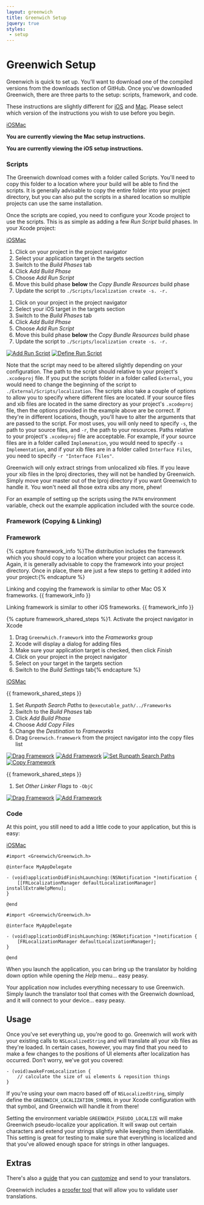 ```yaml
---
layout: greenwich
title: Greenwich Setup
jquery: true
styles:
 - setup
---
```


# Greenwich Setup

Greenwich is quick to set up. You'll want to download one of the compiled versions from the
downloads section of GitHub. Once you've downloaded Greenwich, there are three parts
to the setup: scripts, framework, and code.

These instructions are slightly different for <a href="#ios">iOS</a> and <a href="#mac">Mac</a>. Please
select which version of the instructions you wish to use before you begin.

<div class="switch"><a href="#ios">iOS</a><a href="#mac">Mac</a></div>
<div class="mac-specific"></div>

**You are currently viewing the Mac setup instructions.**

<div class="ios-specific"></div>

**You are currently viewing the iOS setup instructions.**

### Scripts

The Greenwich download comes with a folder called Scripts. You'll need to copy this folder
to a location where your build will be able to find the scripts. It is generally advisable
to copy the entire folder into your project directory, but you can also put the scripts
in a shared location so multiple projects can use the same installation.

Once the scripts are copied, you need to configure your Xcode project to use the scripts.
This is as simple as adding a few _Run Script_ build phases. In your Xcode project:

<div class="switch"><a href="#ios">iOS</a><a href="#mac">Mac</a></div>
<div class="mac-specific"></div>

  1. Click on your project in the project navigator
  1. Select your application target in the targets section
  1. Switch to the _Build Phases_ tab
  1. Click _Add Build Phase_
  1. Choose _Add Run Script_
  1. Move this build phase **below** the _Copy Bundle Resources_ build phase
  1. Update the script to `./Scripts/localization create -s. -r.`

<div class="ios-specific"></div>

  1. Click on your project in the project navigator
  1. Select your iOS target in the targets section
  1. Switch to the _Build Phases_ tab
  1. Click _Add Build Phase_
  1. Choose _Add Run Script_
  1. Move this build phase **below** the _Copy Bundle Resources_ build phase
  1. Update the script to `./Scripts/localization create -s. -r.`

[![Add Run Script](http://fadingred.github.com/greenwich/media/images/runscript_thumbnail.png)](http://fadingred.github.com/greenwich/media/images/runscript.png)
[![Define Run Script](http://fadingred.github.com/greenwich/media/images/definescript_thumbnail.png)](http://fadingred.github.com/greenwich/media/images/definescript.png)

Note that the script may need to be altered slightly depending on your configuration. The path
to the script should relative to your project's `.xcodeproj` file. If you put the scripts folder in a
folder called `External`, you would need to change the beginning of the script
to `./External/Scripts/localization`. The scripts also
take a couple of options to allow you to specify where different files are located.
If your source files and xib files are located in the same directory as your
project's `.xcodeproj` file, then the options provided
in the example above are be correct. If they're in different locations, though, you'll have to alter the
arguments that are passed to the script. For most uses, you will only need to specify `-s`, the path to your
source files, and `-r`, the path to your resources. Paths relative to your project's `.xcodeproj` file are acceptable.
For example, if your source files are in a folder called
`Implemenation`, you would need to specify `-s Implementation`, and if your xib files are in a folder called
`Interface Files`, you need to specify `-r "Interface Files"`.

Greenwich will only extract strings from unlocalized xib files. If you leave your xib files in the
lproj directories, they will not be handled by Greenwich. Simply move your master out of the lproj
directory if you want Greenwich to handle it. You won't need all those extra xibs any more, phew!

For an example of setting up the scripts using the `PATH` environment variable, check out
the example application included with the source code.

<div class="mac-specific"></div>

### Framework (Copying & Linking)

<div class="ios-specific"></div>

### Framework

{% capture framework_info %}The distribution
includes the framework which you should copy to a location where your project can access it. Again,
it is generally advisable to copy the framework into your project directory. Once in place, there
are just a few steps to getting it added into your project:{% endcapture %}

<div class="mac-specific"></div>

Linking and copying the framework is similar to other Mac OS X frameworks. {{ framework_info }}

<div class="ios-specific"></div>

Linking framework is similar to other iOS frameworks. {{ framework_info }}

{% capture framework_shared_steps %}1. Activate the project navigator in Xcode
  1. Drag `Greenwhich.framework` into the _Frameworks_ group
  1. Xcode will display a dialog for adding files
  1. Make sure your application target is checked, then click _Finish_
  1. Click on your project in the project navigator
  1. Select on your target in the targets section
  1. Switch to the _Build Settings_ tab{% endcapture %}

<div class="switch"><a href="#ios">iOS</a><a href="#mac">Mac</a></div>
<div class="mac-specific"></div>

  {{ framework_shared_steps }}
  1. Set _Runpath Search Paths_ to `@executable_path/../Frameworks`
  1. Switch to the _Build Phases_ tab
  1. Click _Add Build Phase_
  1. Choose _Add Copy Files_
  1. Change the _Destination_ to _Frameworks_
  1. Drag `Greenwich.framework` from the project navigator into the copy files list

<div class="mac-specific"></div>

[![Drag Framework](http://fadingred.github.com/greenwich/media/images/frameworkdrag_thumbnail.png)](http://fadingred.github.com/greenwich/media/images/frameworkdrag.png)
[![Add Framework](http://fadingred.github.com/greenwich/media/images/frameworkadd_thumbnail.png)](http://fadingred.github.com/greenwich/media/images/frameworkadd.png)
[![Set Runpath Search Paths](http://fadingred.github.com/greenwich/media/images/runpaths_thumbnail.png)](http://fadingred.github.com/greenwich/media/images/runpaths.png)
[![Copy Framework](http://fadingred.github.com/greenwich/media/images/frameworkcopy_thumbnail.png)](http://fadingred.github.com/greenwich/media/images/frameworkcopy.png)

<div class="ios-specific"></div>

  {{ framework_shared_steps }}
  1. Set _Other Linker Flags_ to `-ObjC`

<div class="ios-specific"></div>

[![Drag Framework](http://fadingred.github.com/greenwich/media/images/frameworkdrag_thumbnail.png)](http://fadingred.github.com/greenwich/media/images/frameworkdrag.png)
[![Add Framework](http://fadingred.github.com/greenwich/media/images/frameworkadd_thumbnail.png)](http://fadingred.github.com/greenwich/media/images/frameworkadd.png)

### Code

At this point, you still need to add a little code to your application, but this is easy:

<div class="switch"><a href="#ios">iOS</a><a href="#mac">Mac</a></div>
<div class="mac-specific"></div>

    #import <Greenwich/Greenwich.h>
    
    @interface MyAppDelegate
    
    - (void)applicationDidFinishLaunching:(NSNotification *)notification {
    	[[FRLocalizationManager defaultLocalizationManager] installExtraHelpMenu];
    }
    
    @end

<div class="ios-specific"></div>

    #import <Greenwich/Greenwich.h>
    
    @interface MyAppDelegate
    
    - (void)applicationDidFinishLaunching:(NSNotification *)notification {
    	[FRLocalizationManager defaultLocalizationManager];
    }
    
    @end

<div class="mac-specific"></div>

When you launch the application, you can bring up the translator by holding down option while
opening the _Help_ menu... easy peasy.

<div class="ios-specific"></div>

Your application now includes everything necessary to use Greenwich. Simply launch the translator
tool that comes with the Greenwich download, and it will connect to your device... easy peasy.

<script>
var active = null;
var updateTo = function(type, element) {
	if (active == type) { return; }
	else { active = type; }
	
	var hide = null;
	var show = null;
	if (type=='mac') {
		$('a[href="#mac"]').addClass('selected');
		$('a[href="#ios"]').removeClass('selected');
		hide = $('.ios-specific').next(':not(:text)');
		show = $('.mac-specific').next(':not(:text)');
	}
	else if (type=='ios') {
		$('a[href="#ios"]').addClass('selected');
		$('a[href="#mac"]').removeClass('selected');
		hide = $('.mac-specific').next(':not(:text)');
		show = $('.ios-specific').next(':not(:text)');
	}
	
	var offset = $(document).scrollTop();
	var change = 0;
	var updateChange = function(multiplier) {
		if (!element) { return false; }
		var clickedOffset = $(element).offset().top;
		var thisOffset = $(this).offset().top;
		if (thisOffset < clickedOffset) {
			change += $(this).height() * multiplier;
		}
		return true;
	};
	hide.each(function() { updateChange.call(this, -1); }).hide();
	show.show(0, function() { updateChange.call(this, 1) && $(document).scrollTop(offset+change); });
};
$('a[href="#mac"]').each(function(index, element) {
	$(element).click(function() { updateTo('mac', element); });
});
$('a[href="#ios"]').each(function(index, element) {
	$(element).click(function() { updateTo('ios', element); });
});
if (window.location.hash) { updateTo(window.location.hash.substr(1)); }
else { updateTo('ios'); }
</script>


## Usage

Once you've set everything up, you're good to go. Greenwich will work with your existing calls to
`NSLocalizedString` and will translate all your xib files as they're loaded. In certain cases,
however, you may find that you need to make a few changes to the positions of UI elements after
localization has occurred. Don't worry, we've got you covered:

    - (void)awakeFromLocalization {
        // calculate the size of ui elements & reposition things
    }

If you're using your own macro based off of `NSLocalizedString`, simply define the `GREENWICH_LOCALIZATION_SYMBOL` in
your Xcode configuration with that symbol, and Greenwich will handle it from there!

Setting the environment variable `GREENWICH_PSEUDO_LOCALIZE` will make Greenwich pseudo-localize your application.
It will swap out certain characters and extend your strings slightly while keeping them identifiable. This setting is
great for testing to make sure that everything is localized and that you've allowed enough space for strings
in other languages.


## Extras

There's also a [guide](http://fadingred.github.com/greenwich/guide/) that you can
[customize](http://fadingred.github.com/greenwich/guide/?customize=1) and send to your translators.

Greenwich includes a [proofer tool](https://github.com/fadingred/Greenwich/blob/master/Framework/Proofer/Readme.md)
that will allow you to validate user translations.
